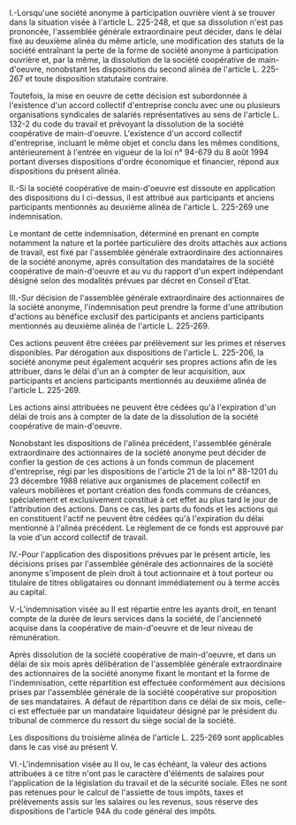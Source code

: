   
I.-Lorsqu'une société anonyme à participation ouvrière vient à se trouver dans la situation visée à l'article L. 225-248, et que sa dissolution n'est pas prononcée, l'assemblée générale extraordinaire peut décider, dans le délai fixé au deuxième alinéa du même article, une modification des statuts de la société entraînant la perte de la forme de société anonyme à participation ouvrière et, par la même, la dissolution de la société coopérative de main-d'oeuvre, nonobstant les dispositions du second alinéa de l'article L. 225-267 et toute disposition statutaire contraire.   

  
Toutefois, la mise en oeuvre de cette décision est subordonnée à l'existence d'un accord collectif d'entreprise conclu avec une ou plusieurs organisations syndicales de salariés représentatives au sens de l'article L. 132-2 du code du travail et prévoyant la dissolution de la société coopérative de main-d'oeuvre. L'existence d'un accord collectif d'entreprise, incluant le même objet et conclu dans les mêmes conditions, antérieurement à l'entrée en vigueur de la loi n° 94-679 du 8 août 1994 portant diverses dispositions d'ordre économique et financier, répond aux dispositions du présent alinéa.   

  
II.-Si la société coopérative de main-d'oeuvre est dissoute en application des dispositions du I ci-dessus, il est attribué aux participants et anciens participants mentionnés au deuxième alinéa de l'article L. 225-269 une indemnisation.   

  
Le montant de cette indemnisation, déterminé en prenant en compte notamment la nature et la portée particulière des droits attachés aux actions de travail, est fixé par l'assemblée générale extraordinaire des actionnaires de la société anonyme, après consultation des mandataires de la société coopérative de main-d'oeuvre et au vu du rapport d'un expert indépendant désigné selon des modalités prévues par décret en Conseil d'Etat.   

  
III.-Sur décision de l'assemblée générale extraordinaire des actionnaires de la société anonyme, l'indemnisation peut prendre la forme d'une attribution d'actions au bénéfice exclusif des participants et anciens participants mentionnés au deuxième alinéa de l'article L. 225-269.   

  
Ces actions peuvent être créées par prélèvement sur les primes et réserves disponibles. Par dérogation aux dispositions de l'article L. 225-206, la société anonyme peut également acquérir ses propres actions afin de les attribuer, dans le délai d'un an à compter de leur acquisition, aux participants et anciens participants mentionnés au deuxième alinéa de l'article L. 225-269.   

  
Les actions ainsi attribuées ne peuvent être cédées qu'à l'expiration d'un délai de trois ans à compter de la date de la dissolution de la société coopérative de main-d'oeuvre.   

  
Nonobstant les dispositions de l'alinéa précédent, l'assemblée générale extraordinaire des actionnaires de la société anonyme peut décider de confier la gestion de ces actions à un fonds commun de placement d'entreprise, régi par les dispositions de l'article 21 de la loi n° 88-1201 du 23 décembre 1988 relative aux organismes de placement collectif en valeurs mobilières et portant création des fonds communs de créances, spécialement et exclusivement constitué à cet effet au plus tard le jour de l'attribution des actions. Dans ce cas, les parts du fonds et les actions qui en constituent l'actif ne peuvent être cédées qu'à l'expiration du délai mentionné à l'alinéa précédent. Le règlement de ce fonds est approuvé par la voie d'un accord collectif de travail.   

  
IV.-Pour l'application des dispositions prévues par le présent article, les décisions prises par l'assemblée générale des actionnaires de la société anonyme s'imposent de plein droit à tout actionnaire et à tout porteur ou titulaire de titres obligataires ou donnant immédiatement ou à terme accès au capital.   

  
V.-L'indemnisation visée au II est répartie entre les ayants droit, en tenant compte de la durée de leurs services dans la société, de l'ancienneté acquise dans la coopérative de main-d'oeuvre et de leur niveau de rémunération.   

  
Après dissolution de la société coopérative de main-d'oeuvre, et dans un délai de six mois après délibération de l'assemblée générale extraordinaire des actionnaires de la société anonyme fixant le montant et la forme de l'indemnisation, cette répartition est effectuée conformément aux décisions prises par l'assemblée générale de la société coopérative sur proposition de ses mandataires. A défaut de répartition dans ce délai de six mois, celle-ci est effectuée par un mandataire liquidateur désigné par le président du tribunal de commerce du ressort du siège social de la société.   

  
Les dispositions du troisième alinéa de l'article L. 225-269 sont applicables dans le cas visé au présent V.   

  
VI.-L'indemnisation visée au II ou, le cas échéant, la valeur des actions attribuées à ce titre n'ont pas le caractère d'éléments de salaires pour l'application de la législation du travail et de la sécurité sociale. Elles ne sont pas retenues pour le calcul de l'assiette de tous impôts, taxes et prélèvements assis sur les salaires ou les revenus, sous réserve des dispositions de l'article 94A du code général des impôts.  
